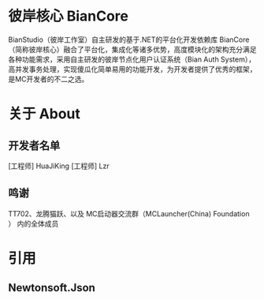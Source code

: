 ﻿# 彼岸核心 BianCore 

BianStudio（彼岸工作室）自主研发的基于.NET的平台化开发依赖库 BianCore（简称彼岸核心）融合了平台化，集成化等诸多优势，高度模块化的架构充分满足各种功能需求，采用自主研发的彼岸节点化用户认证系统（Bian Auth System），高并发事务处理，实现傻瓜化简单易用的功能开发，为开发者提供了优秀的框架，是MC开发者的不二之选。

# 关于 About
## 开发者名单
[工程师] HuaJiKing
[工程师] Lzr
## 鸣谢
TT702、龙腾猫跃、以及 MC启动器交流群（MCLauncher(China) Foundation ） 内的全体成员
# 引用
## Newtonsoft.Json